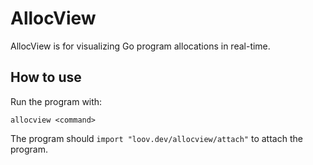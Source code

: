# AllocView 

AllocView is for visualizing Go program allocations in real-time.

## How to use

Run the program with:

```
allocview <command>
```

The program should `import "loov.dev/allocview/attach"` to attach the program.